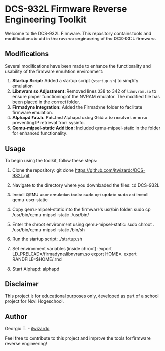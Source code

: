 # DCS-932L Firmware Reverse Engineering Toolkit

Welcome to the DCS-932L Firmware. This repository contains tools and modifications to aid in the reverse engineering of the DCS-932L firmware.

## Modifications

Several modifications have been made to enhance the functionality and usability of the firmware emulation environment:

1. **Startup Script:** Added a startup script (`startup.sh`) to simplify emulation.
2. **Libnvram.so Adjustment:** Removed lines 338 to 342 of `libnvram.so` to ensure proper functioning of the NVRAM emulator. The modified file has been placed in the correct folder.
3. **Firmadyne Integration:** Added the Firmadyne folder to facilitate firmware emulation.
4. **Alphapd Patch:** Patched Alphapd using Ghidra to resolve the error preventing IP retrieval from sysinfo.
5. **Qemu-mipsel-static Addition:** Included qemu-mipsel-static in the folder for enhanced functionality.

## Usage

To begin using the toolkit, follow these steps:

1. Clone the repository:
   git clone https://github.com/itwizardo/DCS-932L.git

2. Navigate to the directory where you downloaded the files:
   cd DCS-932L

3. Install QEMU user emulation tools:
   sudo apt update
   sudo apt install qemu-user-static

4. Copy qemu-mipsel-static into the firmware's usr/bin folder:
   sudo cp /usr/bin/qemu-mipsel-static ./usr/bin/

5. Enter the chroot environment using qemu-mipsel-static:
   sudo chroot . /usr/bin/qemu-mipsel-static /bin/sh

6. Run the startup script:
   ./startup.sh

7. Set environment variables (inside chroot):
   export LD_PRELOAD=/firmadyne/libnvram.so
   export HOME=.
   export RANDFILE=$HOME/.rnd

8. Start Alphapd:
   alphapd


## Disclaimer

This project is for educational purposes only, developed as part of a school project for Novi Hogeschool.

## Author

Georgio T. - [itwizardo](https://github.com/itwizardo)

Feel free to contribute to this project and improve the tools for firmware reverse engineering!
